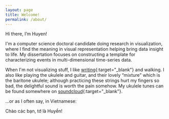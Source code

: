 ```yaml
---
layout: page
title: Welcome!
permalink: /about/
---
```


Hi there, I’m Huyen!

I'm a computer science doctoral candidate doing research in visualization, where I find the meaning in visual
representation helping bring data insight to life. My dissertation focuses on constructing a template for
characterizing events in multi-dimensional time-series data.

When I'm not visualizing stuff, I like [writing](https://huyendoesstuff.github.io/){:target="_blank"} and walking. I
also like playing the
ukulele and guitar,
and their lovely “mixture” which is the baritone ukulele; although practicing these strings hurt my fingers so bad, the
delightful sound is worth the pain somehow. My ukulele tunes can be found somewhere on [soundcloud](https://soundcloud.com/huyendoesstuff){:target="_blank"}.

...or as I often say, in Vietnamese:

Chào các bạn, tớ là Huyền!
